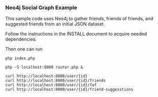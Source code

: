 ### Neo4j Social Graph Example ###

This sample code uses Neo4j to gather friends, friends of friends, and suggested friends 
from an initial JSON dataset.

Follow the instructions in the INSTALL document to acquire needed dependencies. 

Then one can run 

```
php index.php

php -S localhost:8000 router.php &

curl http://localhost:8000/user/{id}
curl http://localhost:8000/user/{id}/friends
curl http://localhost:8000/user/{id}/fof
curl http://localhost:8000/user/{id}/friend-suggesstions
```
